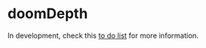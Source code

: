 # doomDepth

In development, check this [to do list](https://github.com/Jayllyz/doomDepth/issues/1) for more information.